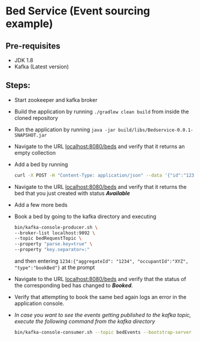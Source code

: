 # Bed Service (Event sourcing example)

## Pre-requisites

- JDK 1.8
- Kafka (Latest version)

## Steps:

- Start zookeeper and kafka broker
- Build the application by running `./gradlew clean build` from inside the cloned repository
- Run the application by running `java -jar build/libs/Bedservice-0.0.1-SNAPSHOT.jar`
- Navigate to the URL [localhost:8080/beds](http://localhost:8080/beds) and verify that it returns an empty collection
- Add a bed by running 
    ```bash
    curl -X POST -H "Content-Type: application/json" --data '{"id":"1234","location":"first floor general ward"}' "http://localhost:8080/create
    ```
- Navigate to the URL [localhost:8080/beds](http://localhost:8080/beds) and verify that it returns the bed that you just created with status **_Available_**
- Add a few more beds
- Book a bed by going to the kafka directory and executing 
    ```bash
    bin/kafka-console-producer.sh \
    --broker-list localhost:9092 \
    --topic bedRequestTopic \
    --property "parse.key=true" \
    --property "key.separator=:"
    ``` 
    and then entering `1234:{"aggregateId": "1234", "occupantId":"XYZ", "type":"bookBed"}` at the prompt
- Navigate to the URL [localhost:8080/beds](http://localhost:8080/beds) and verify that the status of the corresponding bed has changed to **_Booked_**.
- Verify that attempting to book the same bed again logs an error in the application console.

- *In case you want to see the events getting published to the kafka topic, execute the following command from the kafka directory*
    ```bash
    bin/kafka-console-consumer.sh --topic bedEvents --bootstrap-server localhost:9092 --property print.key=true --from-beginning
    ```